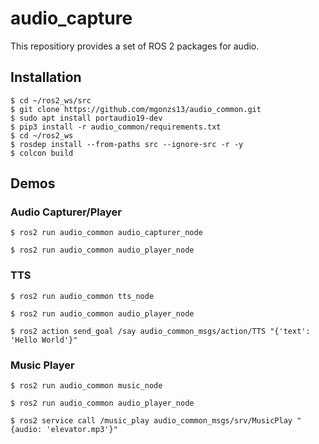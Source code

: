 # audio_capture

This repositiory provides a set of ROS 2 packages for audio.

## Installation

```shell
$ cd ~/ros2_ws/src
$ git clone https://github.com/mgonzs13/audio_common.git
$ sudo apt install portaudio19-dev
$ pip3 install -r audio_common/requirements.txt
$ cd ~/ros2_ws
$ rosdep install --from-paths src --ignore-src -r -y
$ colcon build
```

## Demos

### Audio Capturer/Player

```shell
$ ros2 run audio_common audio_capturer_node
```

```shell
$ ros2 run audio_common audio_player_node
```

### TTS

```shell
$ ros2 run audio_common tts_node
```

```shell
$ ros2 run audio_common audio_player_node
```

```shell
$ ros2 action send_goal /say audio_common_msgs/action/TTS "{'text': 'Hello World'}"
```

### Music Player

```shell
$ ros2 run audio_common music_node
```

```shell
$ ros2 run audio_common audio_player_node
```

```shell
$ ros2 service call /music_play audio_common_msgs/srv/MusicPlay "{audio: 'elevator.mp3'}"
```